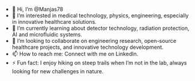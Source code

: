 - 👋 Hi, I’m @Manjas78
- 👀 I’m interested in medical technology, physics, engineering, especially in innovative healthcare solutions.
- 🌱 I’m currently learning about detector technology, radiation protection, AI and microfluidic systems.
- 💞️ I’m looking to collaborate on engineering research, open-source healthcare projects, and innovative technology development.
- 📫 How to reach me: Connect with me on LinkedIn.
- ⚡ Fun fact: I enjoy hiking on steep trails when I’m not in the lab, always looking for new challenges in nature.


<!---
Manjas78/Manjas78 is a ✨ special ✨ repository because its `README.md` (this file) appears on your GitHub profile.
You can click the Preview link to take a look at your changes.
--->
